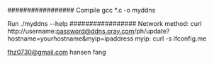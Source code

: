 #################
Compile
gcc *.c -o myddns

Run
./myddns --help
#################
Network method:
curl http://username:password@ddns.oray.com/ph/update?hostname=yourhostname&myip=ipaddress
myip: curl -s ifconfig.me

fhz0730@gmail.com
hansen fang
